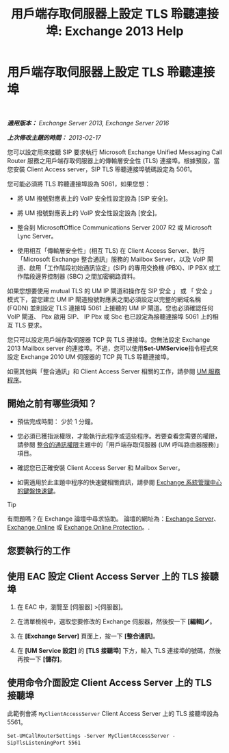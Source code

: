 ﻿---
title: '用戶端存取伺服器上設定 TLS 聆聽連接埠: Exchange 2013 Help'
TOCTitle: 用戶端存取伺服器上設定 TLS 聆聽連接埠
ms:assetid: f4401923-61fa-4dc5-95f8-c0d2f515b2ea
ms:mtpsurl: https://technet.microsoft.com/zh-tw/library/JJ673576(v=EXCHG.150)
ms:contentKeyID: 50554108
ms.date: 05/21/2018
mtps_version: v=EXCHG.150
ms.translationtype: MT
---

# 用戶端存取伺服器上設定 TLS 聆聽連接埠

 

_**適用版本：** Exchange Server 2013, Exchange Server 2016_

_**上次修改主題的時間：** 2013-02-17_

您可以設定用來接聽 SIP 要求執行 Microsoft Exchange Unified Messaging Call Router 服務之用戶端存取伺服器上的傳輸層安全性 (TLS) 連接埠。根據預設，當您安裝 Client Access server，SIP TLS 聆聽連接埠號碼設定為 5061。

您可能必須將 TLS 聆聽連接埠設為 5061，如果您想：

  - 將 UM 撥號對應表上的 VoIP 安全性設定設為 \[SIP 安全\]。

  - 將 UM 撥號對應表上的 VoIP 安全性設定設為 \[安全\]。

  - 整合到 MicrosoftOffice Communications Server 2007 R2 或 Microsoft Lync Server。

  - 使用相互「傳輸層安全性」(相互 TLS) 在 Client Access Server、執行「Microsoft Exchange 整合通訊」服務的 Mailbox Server，以及 VoIP 閘道、啟用「工作階段初始通訊協定」(SIP) 的專用交換機 (PBX)、IP PBX 或工作階段邊界控制器 (SBC) 之間加密網路資料。

如果您想要使用 mutual TLS 的 UM IP 閘道和操作在 SIP 安全 」 或 「 安全 」 模式下，當您建立 UM IP 閘道撥號對應表之間必須設定以完整的網域名稱 (FQDN) 並則設定 TLS 連接埠 5061 上接聽的 UM IP 閘道。您也必須確認任何 VoIP 閘道、 Pbx 啟用 SIP、 IP Pbx 或 Sbc 也已設定為接聽連接埠 5061 上的相互 TLS 要求。

您只可以設定用戶端存取伺服器 TCP 與 TLS 連接埠。您無法設定 Exchange 2013 Mailbox server 的連接埠。不過，您可以使用**Set-UMService**指令程式來設定 Exchange 2010 UM 伺服器的 TCP 與 TLS 聆聽連接埠。

如需其他與「整合通訊」和 Client Access Server 相關的工作，請參閱 [UM 服務程序](um-services-procedures-exchange-2013-help.md)。

## 開始之前有哪些須知？

  - 預估完成時間： 少於 1 分鐘。

  - 您必須已獲指派權限，才能執行此程序或這些程序。若要查看您需要的權限，請參閱 [整合的通訊權限](unified-messaging-permissions-exchange-2013-help.md)主題中的「用戶端存取伺服器 (UM 呼叫路由器服務)」項目。

  - 確認您已正確安裝 Client Access Server 和 Mailbox Server。

  - 如需適用於此主題中程序的快速鍵相關資訊，請參閱 [Exchange 系統管理中心的鍵盤快速鍵](keyboard-shortcuts-in-the-exchange-admin-center-exchange-online-protection-help.md)。


> [!TIP]  
> 有問題嗎？在 Exchange 論壇中尋求協助。 論壇的網址為：<a href="https://go.microsoft.com/fwlink/p/?linkid=60612">Exchange Server</a>、 <a href="https://go.microsoft.com/fwlink/p/?linkid=267542">Exchange Online</a> 或 <a href="https://go.microsoft.com/fwlink/p/?linkid=285351">Exchange Online Protection</a>。.




## 您要執行的工作

## 使用 EAC 設定 Client Access Server 上的 TLS 接聽埠

1.  在 EAC 中，瀏覽至 \[伺服器\] \>\[伺服器\]。

2.  在清單檢視中，選取您要修改的 Exchange 伺服器，然後按一下 **\[編輯\]**![編輯圖示](images/JJ218640.6f53ccb2-1f13-4c02-bea0-30690e6ea71d(EXCHG.150).gif "編輯圖示")。

3.  在 **\[Exchange Server\]** 頁面上，按一下 **\[整合通訊\]**。

4.  在 **\[UM Service 設定\]** 的 **\[TLS 接聽埠\]** 下方，輸入 TLS 連接埠的號碼，然後再按一下 **\[儲存\]**。

## 使用命令介面設定 Client Access Server 上的 TLS 接聽埠

此範例會將 `MyClientAccessServer` Client Access Server 上的 TLS 接聽埠設為 5561。

    Set-UMCallRouterSettings -Server MyClientAccessServer -SipTlsListeningPort 5561

